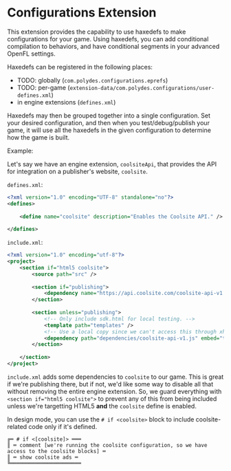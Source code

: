 # Configurations Extension

This extension provides the capability to use haxedefs to make configurations for your game. Using haxedefs, you can add conditional compilation to behaviors, and have conditional segments in your advanced OpenFL settings.

Haxedefs can be registered in the following places:
- TODO: globally (`com.polydes.configurations.eprefs`)
- TODO: per-game (`extension-data/com.polydes.configurations/user-defines.xml`)
- in engine extensions (`defines.xml`)

Haxedefs may then be grouped together into a single configuration. Set your desired configuration, and then when you test/debug/publish your game, it will use all the haxedefs in the given configuration to determine how the game is built.

Example:

Let's say we have an engine extension, `coolsiteApi`, that provides the API for integration on a publisher's website, `coolsite`.

`defines.xml`:
```xml
<?xml version="1.0" encoding="UTF-8" standalone="no"?>
<defines>
	
	<define name="coolsite" description="Enables the Coolsite API." />
	
</defines>
```

`include.xml`:
```xml
<?xml version="1.0" encoding="utf-8"?>
<project>
	<section if="html5 coolsite">
		<source path="src" />
		
		<section if="publishing">
			<dependency name="https://api.coolsite.com/coolsite-api-v1.js" />
		</section>
		
		<section unless="publishing">
			<!-- Only include sdk.html for local testing. -->
			<template path="templates" />
			<!-- Use a local copy since we can't access this through xhr from localhost. -->
			<dependency path="dependencies/coolsite-api-v1.js" embed="true" />
		</section>
		
	</section>
</project>
```

`include.xml` adds some dependencies to `coolsite` to our game. This is great if we're publishing there, but if not, we'd like some way to disable all that without removing the entire engine extension. So, we guard everything with `<section if="html5 coolsite">` to prevent any of this from being included unless we're targetting HTML5 **and** the `coolsite` define is enabled.

In design mode, you can use the `# if <coolsite>` block to include coolsite-related code only if it's defined.

```
╔═ # if <[coolsite]> ═══
║ ═ comment [we're running the coolsite configuration, so we have access to the coolsite blocks] ═
║ ═ show coolsite ads ═
╚═══════════════════════
```